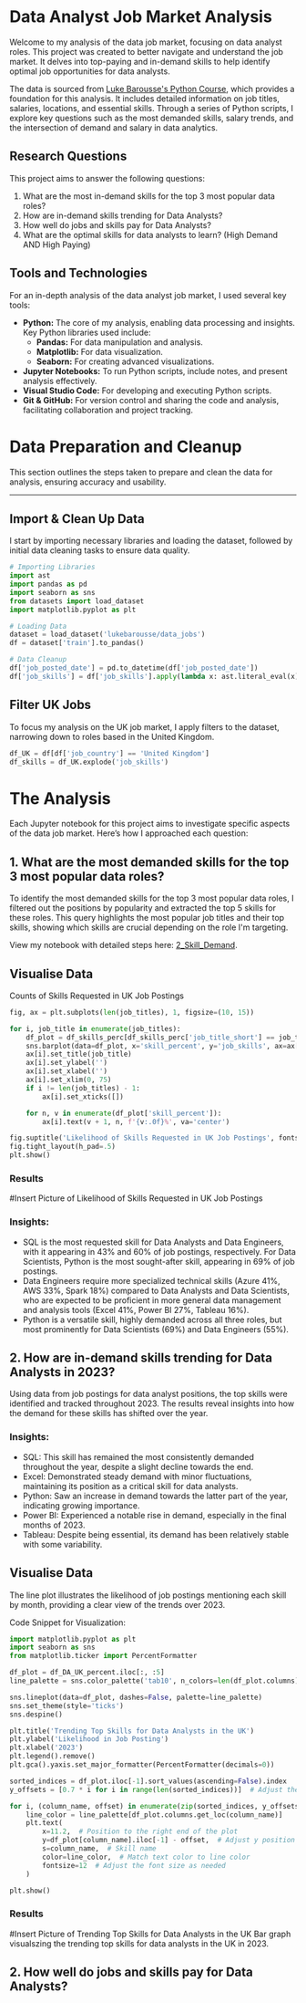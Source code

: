 # Data Analyst Job Market Analysis

Welcome to my analysis of the data job market, focusing on data analyst roles. This project was created to better navigate and understand the job market. It delves into top-paying and in-demand skills to help identify optimal job opportunities for data analysts.

The data is sourced from [Luke Barousse's Python Course](https://lukebarousse.com/python), which provides a foundation for this analysis. It includes detailed information on job titles, salaries, locations, and essential skills. Through a series of Python scripts, I explore key questions such as the most demanded skills, salary trends, and the intersection of demand and salary in data analytics.

## Research Questions

This project aims to answer the following questions:

1. What are the most in-demand skills for the top 3 most popular data roles?
2. How are in-demand skills trending for Data Analysts?
3. How well do jobs and skills pay for Data Analysts?
4. What are the optimal skills for data analysts to learn? (High Demand AND High Paying) 

## Tools and Technologies

For an in-depth analysis of the data analyst job market, I used several key tools:

- **Python:** The core of my analysis, enabling data processing and insights. Key Python libraries used include:
    - **Pandas:** For data manipulation and analysis.
    - **Matplotlib:** For data visualization.
    - **Seaborn:** For creating advanced visualizations.
- **Jupyter Notebooks:** To run Python scripts, include notes, and present analysis effectively.
- **Visual Studio Code:** For developing and executing Python scripts.
- **Git & GitHub:** For version control and sharing the code and analysis, facilitating collaboration and project tracking.

# Data Preparation and Cleanup

This section outlines the steps taken to prepare and clean the data for analysis, ensuring accuracy and usability.

---

## Import & Clean Up Data

I start by importing necessary libraries and loading the dataset, followed by initial data cleaning tasks to ensure data quality.

```python
# Importing Libraries
import ast
import pandas as pd
import seaborn as sns
from datasets import load_dataset
import matplotlib.pyplot as plt  

# Loading Data
dataset = load_dataset('lukebarousse/data_jobs')
df = dataset['train'].to_pandas()

# Data Cleanup
df['job_posted_date'] = pd.to_datetime(df['job_posted_date'])
df['job_skills'] = df['job_skills'].apply(lambda x: ast.literal_eval(x) if pd.notna(x) else x)
```
## Filter UK Jobs
To focus my analysis on the UK job market, I apply filters to the dataset, narrowing down to roles based in the United Kingdom.

```python
df_UK = df[df['job_country'] == 'United Kingdom']
df_skills = df_UK.explode('job_skills')
```

# The Analysis
Each Jupyter notebook for this project aims to investigate specific aspects of the data job market. Here’s how I approached each question:

## 1. What are the most demanded skills for the top 3 most popular data roles?
To identify the most demanded skills for the top 3 most popular data roles, I filtered out the positions by popularity and extracted the top 5 skills for these roles. This query highlights the most popular job titles and their top skills, showing which skills are crucial depending on the role I'm targeting.

View my notebook with detailed steps here: [2_Skill_Demand](2_Skills_Demand.ipynb).

## Visualise Data
Counts of Skills Requested in UK Job Postings

```python
fig, ax = plt.subplots(len(job_titles), 1, figsize=(10, 15))

for i, job_title in enumerate(job_titles):
    df_plot = df_skills_perc[df_skills_perc['job_title_short'] == job_title].head(5)
    sns.barplot(data=df_plot, x='skill_percent', y='job_skills', ax=ax[i], palette='dark:g')
    ax[i].set_title(job_title)
    ax[i].set_ylabel('')
    ax[i].set_xlabel('')
    ax[i].set_xlim(0, 75)
    if i != len(job_titles) - 1:
        ax[i].set_xticks([])

    for n, v in enumerate(df_plot['skill_percent']):
        ax[i].text(v + 1, n, f'{v:.0f}%', va='center')

fig.suptitle('Likelihood of Skills Requested in UK Job Postings', fontsize=15)
fig.tight_layout(h_pad=.5)
plt.show()
```
### Results
#Insert Picture of Likelihood of Skills Requested in UK Job Postings

### Insights:

- SQL is the most requested skill for Data Analysts and Data Engineers, with it appearing in 43% and 60% of job postings, respectively. For Data Scientists, Python is the most sought-after skill, appearing in 69% of job postings.
- Data Engineers require more specialized technical skills (Azure 41%, AWS 33%, Spark 18%) compared to Data Analysts and Data Scientists, who are expected to be proficient in more general data management and analysis tools (Excel 41%, Power BI 27%, Tableau 16%).
- Python is a versatile skill, highly demanded across all three roles, but most prominently for Data Scientists (69%) and Data Engineers (55%).

## 2. How are in-demand skills trending for Data Analysts in 2023?

Using data from job postings for data analyst positions, the top skills were identified and tracked throughout 2023. The results reveal insights into how the demand for these skills has shifted over the year.

### Insights:
- SQL: This skill has remained the most consistently demanded throughout the year, despite a slight decline towards the end.
- Excel: Demonstrated steady demand with minor fluctuations, maintaining its position as a critical skill for data analysts.
- Python: Saw an increase in demand towards the latter part of the year, indicating growing importance.
- Power BI: Experienced a notable rise in demand, especially in the final months of 2023.
- Tableau: Despite being essential, its demand has been relatively stable with some variability.

## Visualise Data
The line plot illustrates the likelihood of job postings mentioning each skill by month, providing a clear view of the trends over 2023.

Code Snippet for Visualization:

```python
import matplotlib.pyplot as plt
import seaborn as sns
from matplotlib.ticker import PercentFormatter

df_plot = df_DA_UK_percent.iloc[:, :5]
line_palette = sns.color_palette('tab10', n_colors=len(df_plot.columns))

sns.lineplot(data=df_plot, dashes=False, palette=line_palette)
sns.set_theme(style='ticks')
sns.despine()

plt.title('Trending Top Skills for Data Analysts in the UK')
plt.ylabel('Likelihood in Job Posting')
plt.xlabel('2023')
plt.legend().remove()
plt.gca().yaxis.set_major_formatter(PercentFormatter(decimals=0))

sorted_indices = df_plot.iloc[-1].sort_values(ascending=False).index
y_offsets = [0.7 * i for i in range(len(sorted_indices))]  # Adjust the offset as necessary

for i, (column_name, offset) in enumerate(zip(sorted_indices, y_offsets)):
    line_color = line_palette[df_plot.columns.get_loc(column_name)]
    plt.text(
        x=11.2,  # Position to the right end of the plot
        y=df_plot[column_name].iloc[-1] - offset,  # Adjust y position with offset
        s=column_name,  # Skill name
        color=line_color,  # Match text color to line color
        fontsize=12  # Adjust the font size as needed
    )

plt.show()
```

### Results
#Insert Picture of Trending Top Skills for Data Analysts in the UK
Bar graph visualszing the trending top skills for data analysts in the UK in 2023.

## 2. How well do jobs and skills pay for Data Analysts?



